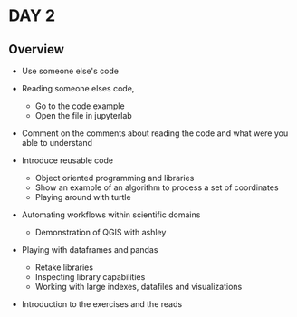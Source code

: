 # DAY 2
## Overview
- Use someone else's code
- Reading someone elses code,
    - Go to the code example
    - Open the file in jupyterlab
- Comment on the comments about reading the code and what were you able to understand
- Introduce reusable code 
    - Object oriented programming and libraries
    - Show an example of an algorithm to process a set of coordinates
    - Playing around with turtle
    
- Automating workflows within scientific domains
    - Demonstration of QGIS with ashley
    
- Playing with dataframes and pandas
    - Retake libraries
    - Inspecting library capabilities
    - Working with large indexes, datafiles and visualizations
    
- Introduction to the exercises and the reads